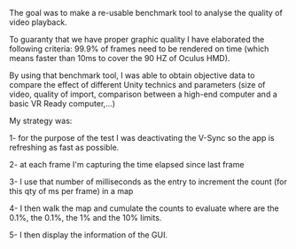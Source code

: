 The goal was to make a re-usable benchmark tool to analyse the quality of video playback.

To guaranty that we have proper graphic quality I have elaborated the following criteria: 99.9% of frames need to be rendered on time (which means faster than 10ms to cover the 90 HZ of Oculus HMD).

By using that benchmark tool, I was able to obtain objective data to compare the effect of different Unity technics and parameters (size of video, quality of import, comparison between a high-end computer and a basic VR Ready computer,…)

My strategy was:

1- for the purpose of the test I was deactivating the V-Sync so the app is refreshing as fast as possible.

2- at each frame I'm capturing the time elapsed since last frame

3- I use that number of milliseconds as the entry to increment the count (for this qty of ms per frame) in a map

4- I then walk the map and cumulate the counts to evaluate where are the 0.1%, the 0.1%, the 1% and the 10% limits.

5- I then display the information of the GUI.
